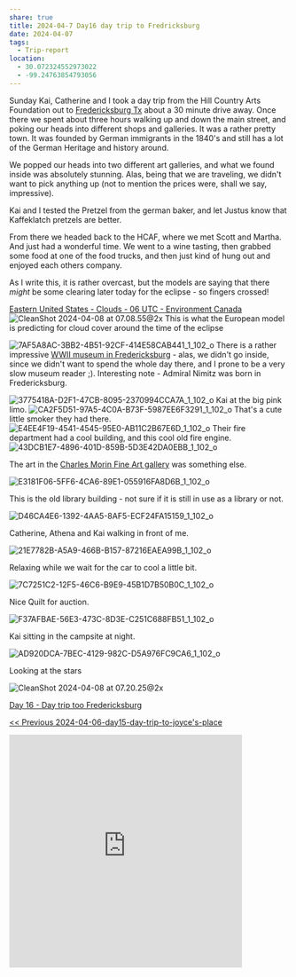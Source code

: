 ```yaml
---
share: true
title: 2024-04-7 Day16 day trip to Fredricksburg
date: 2024-04-07
tags:
  - Trip-report
location:
  - 30.072324552973022
  - -99.24763854793056
---
```


Sunday Kai, Catherine and I took a day trip from the Hill Country Arts Foundation out to [Fredericksburg Tx](https://www.fbgtx.org)  about a 30 minute drive away.   Once there we spent about three hours walking up and down the main street, and poking our heads into different shops and galleries.   It was a rather pretty town.  It was founded by German immigrants in the 1840's and still has a lot of the German Heritage and history around.   

We popped our heads into two different art galleries, and what we found inside was absolutely stunning.  Alas, being that we are traveling, we didn't want to pick anything up (not to mention the prices were, shall we say, impressive).  

Kai and I tested the Pretzel from the german baker, and let Justus know that Kaffeklatch pretzels are better.

From there we headed back to the HCAF, where we met Scott and Martha.   And just had a wonderful time.  We went to a wine tasting, then grabbed some food at one of the food trucks, and then just kind of hung out and enjoyed each others company.

As I write this, it is rather overcast, but the models are saying that there _might_ be some clearing later today for the eclipse - so fingers crossed!


[Eastern United States - Clouds - 06 UTC - Environment Canada](https://weather.gc.ca/astro/clds_vis_animation_e.html?id=se&utc=06) 
![CleanShot 2024-04-08 at 07.08.55@2x](../attachments/CleanShot%202024-04-08%20at%2007.08.55@2x.png)
This is what the European model is predicting for cloud cover around the time of the eclipse


![7AF5A8AC-3BB2-4B51-92CF-414E58CAB441_1_102_o](../attachments/7AF5A8AC-3BB2-4B51-92CF-414E58CAB441_1_102_o.jpeg)
There is a rather impressive [WWII museum in Fredericksburg](https://www.pacificwarmuseum.org/) - alas, we didn't go inside, since we didn't want to spend the whole day there, and I prone to be a very slow museum reader ;).  Interesting note - Admiral Nimitz was born in Fredericksburg.


![3775418A-D2F1-47CB-8095-2370994CCA7A_1_102_o](../attachments/3775418A-D2F1-47CB-8095-2370994CCA7A_1_102_o.jpeg)
Kai at the big pink limo.
![CA2F5D51-97A5-4C0A-B73F-5987EE6F3291_1_102_o](../attachments/CA2F5D51-97A5-4C0A-B73F-5987EE6F3291_1_102_o.jpeg)
That's a cute little smoker they had there.
![E4EE4F19-4541-4545-95E0-AB11C2B67E6D_1_102_o](../attachments/E4EE4F19-4541-4545-95E0-AB11C2B67E6D_1_102_o.jpeg)
Their fire department had a cool building, and this cool old fire engine.
![43DCB1E7-4896-401D-859B-5D3E42DA0EBB_1_102_o](../attachments/43DCB1E7-4896-401D-859B-5D3E42DA0EBB_1_102_o.jpeg)

The art in the [Charles Morin Fine Art gallery](https://www.visitfredericksburgtx.com/listing/charles-morin-fine-art/3088/) was something else. 

![E3181F06-5FF6-4CA6-89E1-055916FA8D6B_1_102_o](../attachments/E3181F06-5FF6-4CA6-89E1-055916FA8D6B_1_102_o.jpeg)

This is the old library building - not sure if it is still in use as a library or not.

![D46CA4E6-1392-4AA5-8AF5-ECF24FA15159_1_102_o](../attachments/D46CA4E6-1392-4AA5-8AF5-ECF24FA15159_1_102_o.jpeg)

Catherine, Athena and Kai walking in front of me.

![21E7782B-A5A9-466B-B157-87216EAEA99B_1_102_o](../attachments/21E7782B-A5A9-466B-B157-87216EAEA99B_1_102_o.jpeg)

Relaxing while we wait for the car to cool a little bit.

![7C7251C2-12F5-46C6-B9E9-45B1D7B50B0C_1_102_o](../attachments/7C7251C2-12F5-46C6-B9E9-45B1D7B50B0C_1_102_o.jpeg)

Nice Quilt for auction.

![F37AFBAE-56E3-473C-8D3E-C251C688FB51_1_102_o](../attachments/F37AFBAE-56E3-473C-8D3E-C251C688FB51_1_102_o.jpeg)

Kai sitting in the campsite at night.

![AD920DCA-7BEC-4129-982C-D5A976FC9CA6_1_102_o](../attachments/AD920DCA-7BEC-4129-982C-D5A976FC9CA6_1_102_o.jpeg)

Looking at the stars

![CleanShot 2024-04-08 at 07.20.25@2x](../attachments/CleanShot%202024-04-08%20at%2007.20.25@2x.png)

[Day 16 - Day trip too Fredericksburg](https://www.gaiagps.com/public/wO7fg2WjjR8lDurpKoFaGd3x/)

[<< Previous 2024-04-06-day15-day-trip-to-joyce's-place](./2024-04-06-day15-day-trip-to-joyce's-place.md) 


<iframe src="https://www.gaiagps.com/public/wO7fg2WjjR8lDurpKoFaGd3x/?embed=True" style="border:none; overflow-y: hidden; background-color:white; min-width: 320px; max-width:420px; width:100%; height: 420px;" seamless />

